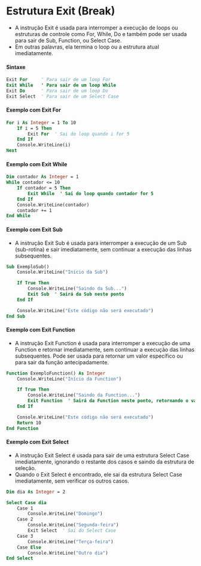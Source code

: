 # Estrutura Exit (Break)

- A instrução Exit é usada para interromper a execução de loops ou estruturas de controle como For, While, Do e também pode ser usada para sair de Sub, Function, ou Select Case. 
- Em outras palavras, ela termina o loop ou a estrutura atual imediatamente.

#### Sintaxe

~~~vb
Exit For     ' Para sair de um loop For
Exit While   ' Para sair de um loop While
Exit Do      ' Para sair de um loop Do
Exit Select  ' Para sair de um Select Case
~~~

#### Exemplo com Exit For

~~~vb
For i As Integer = 1 To 10
    If i = 5 Then
        Exit For  ' Sai do loop quando i for 5
    End If
    Console.WriteLine(i)
Next
~~~

#### Exemplo com Exit While

~~~vb
Dim contador As Integer = 1
While contador <= 10
    If contador = 5 Then
        Exit While  ' Sai do loop quando contador for 5
    End If
    Console.WriteLine(contador)
    contador += 1
End While
~~~

#### Exemplo com Exit Sub

- A instrução Exit Sub é usada para interromper a execução de um Sub (sub-rotina) e sair imediatamente, sem continuar a execução das linhas subsequentes.

~~~vb
Sub ExemploSub()
    Console.WriteLine("Início da Sub")

    If True Then
        Console.WriteLine("Saindo da Sub...")
        Exit Sub  ' Sairá da Sub neste ponto
    End If

    Console.WriteLine("Este código não será executado")
End Sub
~~~

#### Exemplo com Exit Function

- A instrução Exit Function é usada para interromper a execução de uma Function e retornar imediatamente, sem continuar a execução das linhas subsequentes. Pode ser usada para retornar um valor específico ou para sair da função antecipadamente.

~~~vb
Function ExemploFunction() As Integer
    Console.WriteLine("Início da Function")

    If True Then
        Console.WriteLine("Saindo da Function...")
        Exit Function  ' Sairá da Function neste ponto, retornando o valor padrão (0)
    End If

    Console.WriteLine("Este código não será executado")
    Return 10
End Function
~~~

#### Exemplo com Exit Select

- A instrução Exit Select é usada para sair de uma estrutura Select Case imediatamente, ignorando o restante dos casos e saindo da estrutura de seleção.
- Quando o Exit Select é encontrado, ele sai da estrutura Select Case imediatamente, sem verificar os outros casos.

~~~vb
Dim dia As Integer = 2

Select Case dia
    Case 1
        Console.WriteLine("Domingo")
    Case 2
        Console.WriteLine("Segunda-feira")
        Exit Select  ' Sai do Select Case
    Case 3
        Console.WriteLine("Terça-feira")
    Case Else
        Console.WriteLine("Outro dia")
End Select
~~~
